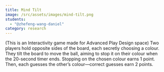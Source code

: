 ```yaml
---
title: Mind Tilt
image: /src/assets/images/mind-tilt.png
students:
  - "@zhefeng-wang-daniel"
category: research
---
```

(This is an Interactivity game made for Advanced Play Design space) Two players hold opposite sides of the board, each secretly choosing a colour. They tilt the board to move the ball, aiming to stop it on their colour when the 20-second timer ends. Stopping on the chosen colour earns 1 point. Then, each guesses the other’s colour—correct guesses earn 2 points.